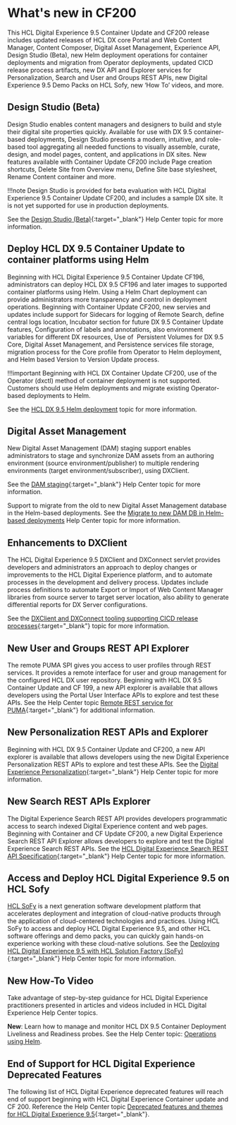 # What's new in CF200

This HCL Digital Experience 9.5 Container Update and CF200 release includes updated releases of HCL DX core Portal and Web Content Manager, Content Composer, Digital Asset Management, Experience API, Design Studio \(Beta\), new Helm deployment operations for container deployments and migration from Operator deployments, updated CICD release process artifacts, new DX API and Explorer services for Personalization, Search and User and Groups REST APIs, new Digital Experience 9.5 Demo Packs on HCL Sofy, new ‘How To’ videos, and more. 

## Design Studio \(Beta\)

Design Studio enables content managers and designers to build and style their digital site properties quickly. Available for use with DX 9.5 container-based deployments, Design Studio presents a modern, intuitive, and role-based tool aggregating all needed functions to visually assemble, curate, design, and model pages, content, and applications in DX sites. New features available with Container Update CF200 include Page creation shortcuts, Delete Site from Overview menu, Define Site base stylesheet, Rename Content container and more.

!!!note
        Design Studio is provided for beta evaluation with HCL Digital Experience 9.5 Container Update CF200, and includes a sample DX site. It is not yet supported for use in production deployments.

See the [Design Studio \(Beta\)](https://help.hcltechsw.com/digital-experience/9.5/design_studio/design_studio_overview.html){:target="_blank"}<!-- (../design_studio/design_studio_overview.md) --> Help Center topic for more information. 

## Deploy HCL DX 9.5 Container Update to container platforms using Helm

Beginning with HCL Digital Experience 9.5 Container Update CF196, administrators can deploy HCL DX 9.5 CF196 and later images to supported container platforms using Helm. Using a Helm Chart deployment can provide administrators more transparency and control in deployment operations. Beginning with Container Update CF200, new servies and updates include support for Sidecars for logging of Remote Search, define central logs location, Incubator section for future DX 9.5 Container Update features, Configuration of labels and annotations, also environment variables for different DX resources, Use of  Persistent Volumes for DX 9.5 Core, Digital Asset Management, and Persistence services file storage, migration process for the Core profile from Operator to Helm deployment, and Helm based Version to Version Update process.

!!!important
        Beginning with HCL DX Container Update CF200, use of the Operator \(dxctl\) method of container deployment is not supported. Customers should use Helm deployments and migrate existing Operator-based deployments to Helm.

See the [HCL DX 9.5 Helm deployment](../../platform/kubernetes/helm_overview.md) topic for more information. 

## Digital Asset Management

New Digital Asset Management \(DAM\) staging support enables administrators to stage and synchronize DAM assets from an authoring environment \(source environment/publisher\) to multiple rendering environments \(target environment/subscriber\), using DXClient.

See the [DAM staging](https://help.hcltechsw.com/digital-experience/9.5/containerization/dam_subscription_staging.html){:target="_blank"}<!-- (../containerization/dam_subscription_staging.md) --> Help Center topic for more information.

Support to migrate from the old to new Digital Asset Management database in the Helm-based deployments. See the [Migrate to new DAM DB in Helm-based deployments](../../platform/kubernetes/operator-migration/helm_dam_migration_newDB.md) Help Center topic for more information.

## Enhancements to DXClient

The HCL Digital Experience 9.5 DXClient and DXConnect servlet provides developers and administrators an approach to deploy changes or improvements to the HCL Digital Experience platform, and to automate processes in the development and delivery process. Updates include process definitions to automate Export or Import of Web Content Manager libraries from source server to target server location, also ability to generate differential reports for DX Server configurations.

See the [DXClient and DXConnect tooling supporting CICD release processes](https://help.hcltechsw.com/digital-experience/9.5/containerization/dxclient.html){:target="_blank"}<!-- (../containerization/dxclient.md) --> topic for more information.

## New User and Groups REST API Explorer

The remote PUMA SPI gives you access to user profiles through REST services. It provides a remote interface for user and group management for the configured HCL DX user repository. Beginning with HCL DX 9.5 Container Update and CF 199, a new API explorer is available that allows developers using the Portal User Interface APIs to explore and test these APIs. See the Help Center topic [Remote REST service for PUMA](https://help.hcltechsw.com/digital-experience/9.5/dev/uprof_rest.html){:target="_blank"}<!-- (../dev/uprof_rest.md) --> for additional information.

## New Personalization REST APIs and Explorer

Beginning with HCL DX 9.5 Container Update and CF200, a new API explorer is available that allows developers using the new Digital Experience Personalization REST APIs to explore and test these APIs. See the [Digital Experience Personalization](https://help.hcltechsw.com/digital-experience/9.5/pzn/pzn_overview.html){:target="_blank"}<!-- (../pzn/pzn_overview.md) --> Help Center topic for more information.

## New Search REST APIs Explorer

The Digital Experience Search REST API provides developers programmatic access to search indexed Digital Experience content and web pages. Beginning with Container and CF Update CF200, a new Digital Experience Search REST API Explorer allows developers to explore and test the Digital Experience Search REST APIs. See the [HCL Digital Experience Search REST API Specification](https://help.hcltechsw.com/digital-experience/9.5/search-rest-api/search.html){:target="_blank"}<!-- (../search-rest-api/search.md) --> Help Center topic for more information.

## Access and Deploy HCL Digital Experience 9.5 on HCL Sofy

[HCL SoFy](https://www.hcltechsw.com/sofy/catalog) is a next generation software development platform that accelerates deployment and integration of cloud-native products through the application of cloud-centered technologies and practices. Using HCL SoFy to access and deploy HCL Digital Experience 9.5, and other HCL software offerings and demo packs, you can quickly gain hands-on experience working with these cloud-native solutions. See the [Deploying HCL Digital Experience 9.5 with HCL Solution Factory \(SoFy\)](https://help.hcltechsw.com/digital-experience/9.5/containerization/hybrid_deployment_HCL_SoFy.html){:target="_blank"}<!-- (../containerization/hybrid_deployment_HCL_SoFy.md) --> Help Center topic for more information.

## New How-To Video

Take advantage of step-by-step guidance for HCL Digital Experience practitioners presented in articles and videos included in HCL Digital Experience Help Center topics.

**New**: Learn how to manage and monitor HCL DX 9.5 Container Deployment Liveliness and Readiness probes. See the Help Center topic: [Operations using Helm](../../platform/kubernetes/operations/update_helm_deployment.md).

## End of Support for HCL Digital Experience Deprecated Features

The following list of HCL Digital Experience deprecated features will reach end of support beginning with HCL Digital Experience Container update and CF 200. Reference the Help Center topic [Deprecated features and themes for HCL Digital Experience 9.5](https://help.hcltechsw.com/digital-experience/9.5/reference/newly_deprecated_features_and_themes.html){:target="_blank"}<!-- (../reference/newly_deprecated_features_and_themes.md) -->.

<!-- ???info "Related information:"
    - [DAM staging](../containerization/dam_subscription_staging.md)
    - [Deploying HCL Digital Experience 9.5 with HCL Solution Factory \(SoFy\)](../containerization/hybrid_deployment_HCL_SoFy.md)
    - [Design Studio \(Beta\)](../design_studio/design_studio_overview.md)
    - [DXClient and DXConnect tooling supporting CICD release processes](../containerization/dxclient.md)
    - [Remote REST service for PUMA](../dev/uprof_rest.md)
    - [Digital Experience Personalization](../pzn/pzn_overview.md)
    - [HCL Digital Experience Search REST API Specification](../search-rest-api/search.md)
    - [Deprecated features and themes for HCL Digital Experience 9.5](../reference/newly_deprecated_features_and_themes.md) -->
